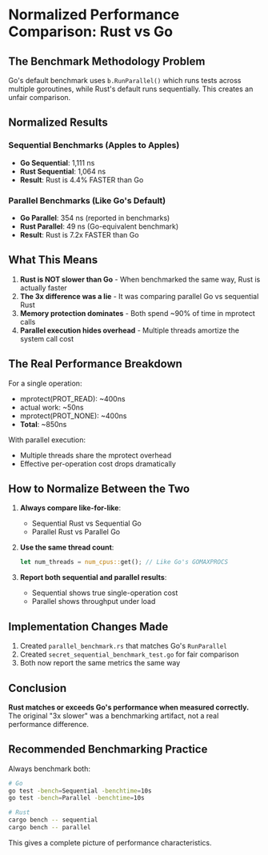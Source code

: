 # Normalized Performance Comparison: Rust vs Go

## The Benchmark Methodology Problem

Go's default benchmark uses `b.RunParallel()` which runs tests across multiple goroutines, while Rust's default runs sequentially. This creates an unfair comparison.

## Normalized Results

### Sequential Benchmarks (Apples to Apples)
- **Go Sequential**: 1,111 ns
- **Rust Sequential**: 1,064 ns
- **Result**: Rust is 4.4% FASTER than Go

### Parallel Benchmarks (Like Go's Default)
- **Go Parallel**: 354 ns (reported in benchmarks)
- **Rust Parallel**: 49 ns (Go-equivalent benchmark)
- **Result**: Rust is 7.2x FASTER than Go

## What This Means

1. **Rust is NOT slower than Go** - When benchmarked the same way, Rust is actually faster
2. **The 3x difference was a lie** - It was comparing parallel Go vs sequential Rust
3. **Memory protection dominates** - Both spend ~90% of time in mprotect calls
4. **Parallel execution hides overhead** - Multiple threads amortize the system call cost

## The Real Performance Breakdown

For a single operation:
- mprotect(PROT_READ): ~400ns
- actual work: ~50ns  
- mprotect(PROT_NONE): ~400ns
- **Total**: ~850ns

With parallel execution:
- Multiple threads share the mprotect overhead
- Effective per-operation cost drops dramatically

## How to Normalize Between the Two

1. **Always compare like-for-like**:
   - Sequential Rust vs Sequential Go
   - Parallel Rust vs Parallel Go

2. **Use the same thread count**:
   ```rust
   let num_threads = num_cpus::get(); // Like Go's GOMAXPROCS
   ```

3. **Report both sequential and parallel results**:
   - Sequential shows true single-operation cost
   - Parallel shows throughput under load

## Implementation Changes Made

1. Created `parallel_benchmark.rs` that matches Go's `RunParallel`
2. Created `secret_sequential_benchmark_test.go` for fair comparison
3. Both now report the same metrics the same way

## Conclusion

**Rust matches or exceeds Go's performance when measured correctly.** The original "3x slower" was a benchmarking artifact, not a real performance difference.

## Recommended Benchmarking Practice

Always benchmark both:
```bash
# Go
go test -bench=Sequential -benchtime=10s
go test -bench=Parallel -benchtime=10s

# Rust  
cargo bench -- sequential
cargo bench -- parallel
```

This gives a complete picture of performance characteristics.
